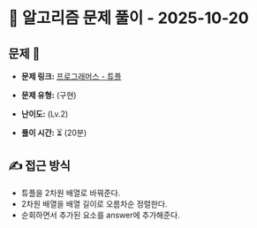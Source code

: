 # 📝 알고리즘 문제 풀이 - 2025-10-20

## 문제 📖

- **문제 링크:** [프로그래머스 - 튜플](https://school.programmers.co.kr/learn/courses/30/lessons/64065)

- **문제 유형:** (구현)

- **난이도:** (Lv.2)

- **풀이 시간:** ⏳ (20분)

## ✍ 접근 방식

- 튜플을 2차원 배열로 바꿔준다.
- 2차원 배열을 배열 길이로 오름차순 정렬한다.
- 순회하면서 추가된 요소를 answer에 추가해준다.